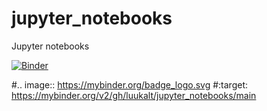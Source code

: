 # jupyter_notebooks
Jupyter notebooks 

[![Binder](https://mybinder.org/badge_logo.svg)](https://mybinder.org/v2/gh/luukalt/jupyter_notebooks/main)

#.. image:: https://mybinder.org/badge_logo.svg
#:target: https://mybinder.org/v2/gh/luukalt/jupyter_notebooks/main
